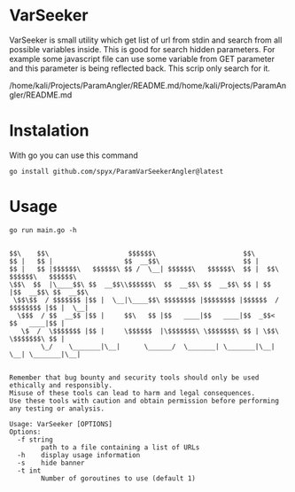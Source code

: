 # VarSeeker 

VarSeeker is small utility which get list of url from stdin and search from all possible variables inside. This is good for search hidden parameters. For example some javascript file can use some variable from GET parameter and this parameter is being reflected back. This scrip only search for it. 

/home/kali/Projects/ParamAngler/README.md/home/kali/Projects/ParamAngler/README.md


# Instalation

With go you can use this command

```
go install github.com/spyx/ParamVarSeekerAngler@latest
```

# Usage

```
go run main.go -h                     


$$\    $$\                    $$$$$$\                      $$\                           
$$ |   $$ |                  $$  __$$\                     $$ |                          
$$ |   $$ |$$$$$$\   $$$$$$\ $$ /  \__| $$$$$$\   $$$$$$\  $$ |  $$\  $$$$$$\   $$$$$$\  
\$$\  $$  |\____$$\ $$  __$$\\$$$$$$\  $$  __$$\ $$  __$$\ $$ | $$  |$$  __$$\ $$  __$$\ 
 \$$\$$  / $$$$$$$ |$$ |  \__|\____$$\ $$$$$$$$ |$$$$$$$$ |$$$$$$  / $$$$$$$$ |$$ |  \__|
  \$$$  / $$  __$$ |$$ |     $$\   $$ |$$   ____|$$   ____|$$  _$$<  $$   ____|$$ |      
   \$  /  \$$$$$$$ |$$ |     \$$$$$$  |\$$$$$$$\ \$$$$$$$\ $$ | \$$\ \$$$$$$$\ $$ |      
        \_/    \_______|\__|      \______/  \_______| \_______|\__|  \__| \_______|\__|                               


Remember that bug bounty and security tools should only be used ethically and responsibly.
Misuse of these tools can lead to harm and legal consequences.
Use these tools with caution and obtain permission before performing any testing or analysis.

Usage: VarSeeker [OPTIONS]
Options:
  -f string
        path to a file containing a list of URLs
  -h    display usage information
  -s    hide banner
  -t int
        Number of goroutines to use (default 1)

```


